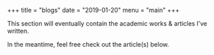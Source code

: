 +++
title = "blogs"
date = "2019-01-20"
menu = "main"
+++

This section will eventually contain the academic works & articles I've written.

In the meantime, feel free check out the article(s) below.

